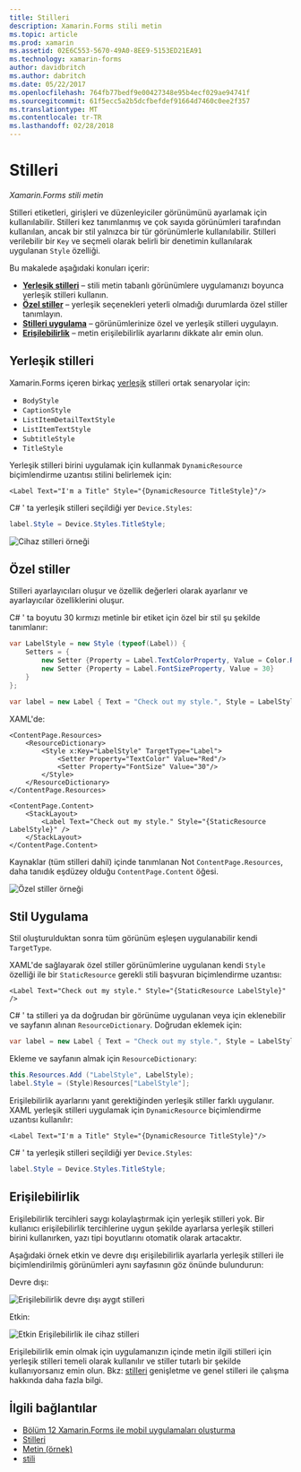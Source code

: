 ```yaml
---
title: Stilleri
description: Xamarin.Forms stili metin
ms.topic: article
ms.prod: xamarin
ms.assetid: 02E6C553-5670-49A0-8EE9-5153ED21EA91
ms.technology: xamarin-forms
author: davidbritch
ms.author: dabritch
ms.date: 05/22/2017
ms.openlocfilehash: 764fb77bedf9e00427348e95b4ecf029ae94741f
ms.sourcegitcommit: 61f5ecc5a2b5dcfbefdef91664d7460c0ee2f357
ms.translationtype: MT
ms.contentlocale: tr-TR
ms.lasthandoff: 02/28/2018
---
```

# <a name="styles"></a>Stilleri

_Xamarin.Forms stili metin_


Stilleri etiketleri, girişleri ve düzenleyiciler görünümünü ayarlamak için kullanılabilir. Stilleri kez tanımlanmış ve çok sayıda görünümleri tarafından kullanılan, ancak bir stil yalnızca bir tür görünümlerle kullanılabilir.
Stilleri verilebilir bir `Key` ve seçmeli olarak belirli bir denetimin kullanılarak uygulanan `Style` özelliği.

Bu makalede aşağıdaki konuları içerir:

- **[Yerleşik stilleri](#Built-In_Styles)**  &ndash; stili metin tabanlı görünümlere uygulamanızı boyunca yerleşik stilleri kullanın.
- **[Özel stiller](#Custom_Styles)**  &ndash; yerleşik seçenekleri yeterli olmadığı durumlarda özel stiller tanımlayın.
- **[Stilleri uygulama](#Applying_Styles)**  &ndash; görünümlerinize özel ve yerleşik stilleri uygulayın.
- **[Erişilebilirlik](#Accessibility)**  &ndash; metin erişilebilirlik ayarlarını dikkate alır emin olun.

<a name="Built-In_Styles" />

## <a name="built-in-styles"></a>Yerleşik stilleri

Xamarin.Forms içeren birkaç [yerleşik](http://developer.xamarin.com/api/type/Xamarin.Forms.Device+Styles/) stilleri ortak senaryolar için:

- `BodyStyle`
- `CaptionStyle`
- `ListItemDetailTextStyle`
- `ListItemTextStyle`
- `SubtitleStyle`
- `TitleStyle`

Yerleşik stilleri birini uygulamak için kullanmak `DynamicResource` biçimlendirme uzantısı stilini belirlemek için:

```xaml
<Label Text="I'm a Title" Style="{DynamicResource TitleStyle}"/>
```

C# ' ta yerleşik stilleri seçildiği yer `Device.Styles`:

```csharp
label.Style = Device.Styles.TitleStyle;
```

![](styles-images/builtinstyles.png "Cihaz stilleri örneği")

<a name="Custom_Styles" />

## <a name="custom-styles"></a>Özel stiller

Stilleri ayarlayıcıları oluşur ve özellik değerleri olarak ayarlanır ve ayarlayıcılar özelliklerini oluşur.

C# ' ta boyutu 30 kırmızı metinle bir etiket için özel bir stil şu şekilde tanımlanır:

```csharp
var LabelStyle = new Style (typeof(Label)) {
    Setters = {
        new Setter {Property = Label.TextColorProperty, Value = Color.Red},
        new Setter {Property = Label.FontSizeProperty, Value = 30}
    }
};

var label = new Label { Text = "Check out my style.", Style = LabelStyle };
```

XAML'de:

```xaml
<ContentPage.Resources>
    <ResourceDictionary>
        <Style x:Key="LabelStyle" TargetType="Label">
            <Setter Property="TextColor" Value="Red"/>
            <Setter Property="FontSize" Value="30"/>
        </Style>
    </ResourceDictionary>
</ContentPage.Resources>

<ContentPage.Content>
    <StackLayout>
        <Label Text="Check out my style." Style="{StaticResource LabelStyle}" />
    </StackLayout>
</ContentPage.Content>
```

Kaynaklar (tüm stilleri dahil) içinde tanımlanan Not `ContentPage.Resources`, daha tanıdık eşdüzey olduğu `ContentPage.Content` öğesi.

![](styles-images/customstyle.png "Özel stiller örneği")

<a name="Applying_Styles" />

## <a name="applying-styles"></a>Stil Uygulama

Stil oluşturulduktan sonra tüm görünüm eşleşen uygulanabilir kendi `TargetType`.

XAML'de sağlayarak özel stiller görünümlerine uygulanan kendi `Style` özelliği ile bir `StaticResource` gerekli stili başvuran biçimlendirme uzantısı:

```xaml
<Label Text="Check out my style." Style="{StaticResource LabelStyle}" />
```

C# ' ta stilleri ya da doğrudan bir görünüme uygulanan veya için eklenebilir ve sayfanın alınan `ResourceDictionary`. Doğrudan eklemek için:

```csharp
var label = new Label { Text = "Check out my style.", Style = LabelStyle };
```

Ekleme ve sayfanın almak için `ResourceDictionary`:

```csharp
this.Resources.Add ("LabelStyle", LabelStyle);
label.Style = (Style)Resources["LabelStyle"];
```

Erişilebilirlik ayarlarını yanıt gerektiğinden yerleşik stiller farklı uygulanır. XAML yerleşik stilleri uygulamak için `DynamicResource` biçimlendirme uzantısı kullanılır:

```xaml
<Label Text="I'm a Title" Style="{DynamicResource TitleStyle}"/>
```

C# ' ta yerleşik stilleri seçildiği yer `Device.Styles`:

```csharp
label.Style = Device.Styles.TitleStyle;
```

## <a name="accessibility"></a>Erişilebilirlik

Erişilebilirlik tercihleri saygı kolaylaştırmak için yerleşik stilleri yok. Bir kullanıcı erişilebilirlik tercihlerine uygun şekilde ayarlarsa yerleşik stilleri birini kullanırken, yazı tipi boyutlarını otomatik olarak artacaktır.

Aşağıdaki örnek etkin ve devre dışı erişilebilirlik ayarlarla yerleşik stilleri ile biçimlendirilmiş görünümleri aynı sayfasının göz önünde bulundurun:

Devre dışı:

![](styles-images/pre-access.png "Erişilebilirlik devre dışı aygıt stilleri")

Etkin:

![](styles-images/post-access.png "Etkin Erişilebilirlik ile cihaz stilleri")

Erişilebilirlik emin olmak için uygulamanızın içinde metin ilgili stilleri için yerleşik stilleri temeli olarak kullanılır ve stiller tutarlı bir şekilde kullanıyorsanız emin olun. Bkz: [stilleri](~/xamarin-forms/user-interface/styles/index.md) genişletme ve genel stilleri ile çalışma hakkında daha fazla bilgi.


## <a name="related-links"></a>İlgili bağlantılar

- [Bölüm 12 Xamarin.Forms ile mobil uygulamaları oluşturma](https://developer.xamarin.com/r/xamarin-forms/book/chapter12.pdf)
- [Stilleri](~/xamarin-forms/user-interface/styles/index.md)
- [Metin (örnek)](https://developer.xamarin.com/samples/xamarin-forms/UserInterface/Text)
- [stili](http://developer.xamarin.comhttps://developer.xamarin.com/api/type/Xamarin.Forms.Style/)

